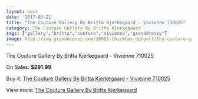 ```yaml
---
layout: post
date: '2017-03-21'
title: "The Couture Gallery By Britta Kjerkegaard - Vivienne 710025"
category: The Couture Gallery By Britta Kjerkegaard
tags: ["gallery","britta","couture","vivienne","granddressy"]
image: http://img.granddressy.com/16853-thickbox_default/the-couture-gallery-by-britta-kjerkegaard-vivienne-710025.jpg
---
```

The Couture Gallery By Britta Kjerkegaard - Vivienne 710025

On Sales: **$291.99**
<a href="https://www.granddressy.com/en/the-couture-gallery-by-britta-kjerkegaard/15855-the-couture-gallery-by-britta-kjerkegaard-vivienne-710025.html"><amp-img layout="responsive" width="600" height="600" src="//img.granddressy.com/16853-thickbox_default/the-couture-gallery-by-britta-kjerkegaard-vivienne-710025.jpg" alt="The Couture Gallery By Britta Kjerkegaard - Vivienne 710025 0" /></a>

Buy it: [The Couture Gallery By Britta Kjerkegaard - Vivienne 710025](https://www.granddressy.com/en/the-couture-gallery-by-britta-kjerkegaard/15855-the-couture-gallery-by-britta-kjerkegaard-vivienne-710025.html "The Couture Gallery By Britta Kjerkegaard - Vivienne 710025")

View more: [The Couture Gallery By Britta Kjerkegaard](https://www.granddressy.com/en/218-the-couture-gallery-by-britta-kjerkegaard "The Couture Gallery By Britta Kjerkegaard")